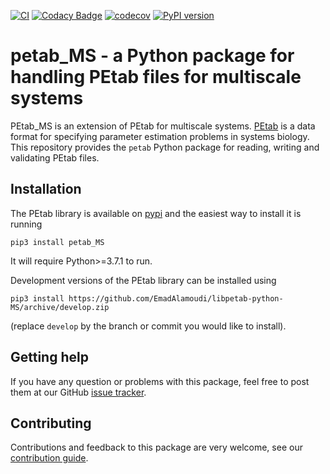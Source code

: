[![CI](https://github.com/EmadAlamoudi/libpetab-python-MS/actions/workflows/ci_tests.yml/badge.svg?branch=master)](https://github.com/EmadAlamoudi/libpetab-python-MS/actions/workflows/ci_tests.yml)
[![Codacy Badge](https://api.codacy.com/project/badge/Grade/fd7dd5cee68e449983be5c43f230c7f3)](https://www.codacy.com/gh/EmadAlamoudi/libpetab-python-MS)
[![codecov](https://codecov.io/gh/EmadAlamoudi/libpetab-python-MS/branch/master/graph/badge.svg)](https://codecov.io/gh/EmadAlamoudi/libpetab-python-MS)
[![PyPI version](https://badge.fury.io/py/petab.svg)](https://badge.fury.io/py/petab)

# petab_MS - a Python package for handling PEtab files for multiscale systems

PEtab_MS is an extension of PEtab for multiscale systems. [PEtab](https://petab.readthedocs.io/) is a data format for specifying
parameter estimation problems in systems biology. This repository provides
the `petab` Python package for reading, writing and validating PEtab files.


## Installation

The PEtab library is available on [pypi](https://pypi.org/project/petab-MS/)
and the easiest way to install it is running

    pip3 install petab_MS
    
It will require Python>=3.7.1 to run.

Development versions of the PEtab library can be installed using

    pip3 install https://github.com/EmadAlamoudi/libpetab-python-MS/archive/develop.zip
(replace `develop` by the branch or commit you would like to install).

## Getting help

If you have any question or problems with this package, feel free to post them
at our GitHub [issue tracker](https://github.com/EmadAlamoudi/libpetab-python-MS/issues/).

## Contributing

Contributions and feedback to this package are very welcome, see our
[contribution guide](CONTRIBUTING.md).
